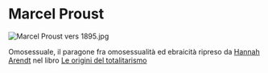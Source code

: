 # Marcel Proust
![Marcel Proust vers 1895.jpg](https://upload.wikimedia.org/wikipedia/commons/c/cb/Marcel_Proust_vers_1895.jpg)

Omosessuale, il paragone fra omosessualità ed ebraicità ripreso da [Hannah Arendt](../autori/Hannah%20Arendt.md) nel libro [Le origini del totalitarismo](../opere/Le%20origini%20del%20totalitarismo.md)